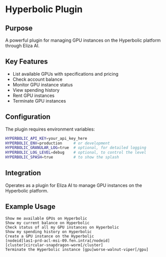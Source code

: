# Hyperbolic Plugin

## Purpose
A powerful plugin for managing GPU instances on the Hyperbolic platform through Eliza AI.

## Key Features
- List available GPUs with specifications and pricing
- Check account balance
- Monitor GPU instance status
- View spending history
- Rent GPU instances
- Terminate GPU instances

## Configuration
The plugin requires environment variables:
```bash
HYPERBOLIC_API_KEY=your_api_key_here
HYPERBOLIC_ENV=production     # or development
HYPERBOLIC_GRANULAR_LOG=true  # optional, for detailed logging
HYPERBOLIC_LOG_LEVEL=debug    # optional, to control the level
HYPERBOLIC_SPASH=true         # to show the splash
```

## Integration
Operates as a plugin for Eliza AI to manage GPU instances on the Hyperbolic platform.

## Example Usage
```
Show me available GPUs on Hyperbolic
Show my current balance on Hyperbolic
Check status of all my GPU instances on Hyperbolic
Show my spending history on Hyperbolic
Create a GPU instance on the Hyperbolic
[nodeid]las1-prd-acl-msi-09.fen.intra[/nodeid]
[cluster]circular-snapdragon-worm[/cluster]
Terminate the Hyperbolic instance [gpu]worse-walnut-viper[/gpu]
```
